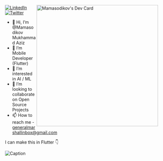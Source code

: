 
<div align="left">
      <a href="https://app.daily.dev/flutteruz"><img width="400"
      align="right" src="https://api.daily.dev/devcards/b47bf2a7cb3c4ce4aa51ba9176437dec.png?r=gv9" alt="Mamasodikov's Dev Card"/></a>
      
</div>

  <a href="https://www.linkedin.com/in/mamasodikov/">
    <img
      src="https://img.shields.io/static/v1?logo=linkedin&style=flat-square&color=0072b1&label=LinkedIn&message=%E2%98%86"
      alt="LinkedIn"
    />
  </a>
  
  
<a href="https://twitter.com/imrealcosmos">
    <img
      src="https://img.shields.io/twitter/follow/imrealcosmos?label=Twitter&logo=twitter&style=flat-square&color=1da1f2&logoColor=ffffff"
      alt="Twitter"
    />
  </a>

- 👋 Hi, I’m @Mamasodikov Mukhammad Aziz 
- 🌱 I’m Mobile Developer (Flutter)
- 👀 I’m interested in AI / ML
- 💞️ I’m looking to collaborate on Open Source Projects
- 📫 How to reach me - generalmarshallinbox@gmail.com

I can make this in Flutter 👇

![Caption](https://miro.medium.com/max/418/1*Bzm19U6xixjRLi3nRNjSYQ.gif)
